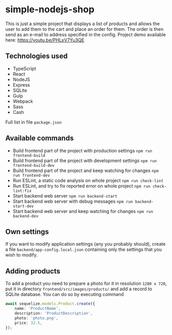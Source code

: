 # simple-nodejs-shop
This is just a simple project that displays a list of products and allows the user to add them to the cart and place an order for them.
The order is then send as an e-mail to address specified in the config.
Project demo available here: https://youtu.be/PHLxV7Yu3QE

## Technologies used
* TypeScript
* React
* NodeJS
* Express
* SQLite
* Gulp
* Webpack
* Sass
* Cash

Full list in file `package.json`

## Available commands
* Build frontend part of the project with production settings `npm run frontend-build`
* Build frontend part of the project with development settings `npm run frontend-build-dev`
* Build frontend part of the project and keep watching for changes `npm run frontend-dev`
* Run ESLint, a static code analysis on whole project `npm run check-lint`
* Run ESLint, and try to fix reported error on whole project `npm run check-lint:fix`
* Start backend web server `npm run backend-start`
* Start backend web server with debug messages `npm run backend-start-dev`
* Start backend web server and keep watching for changes `npm run backend-dev`

## Own settings
If you want to modify application settings (any you probably should), create a file `backend/app-config.local.json` containing only the settings that you wish to modify.

## Adding products
To add a product you need to prepare a photo for it in resolution `1280 x 720`, put it in directory `frontend/src/images/products/` and add a record to SQLite database. You can do so by executing command
```typescript
await sequelize.models.Product.create({
    name: 'ProductName',
    description: 'ProductDescription',
    photo: 'photo.png',
    price: 32.5,
});
``` 